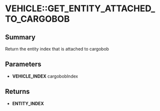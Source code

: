 # VEHICLE::GET_ENTITY_ATTACHED_TO_CARGOBOB

## Summary
Return the entity index that is attached to cargobob

## Parameters
* **VEHICLE_INDEX** cargobobIndex

## Returns
* **ENTITY_INDEX**